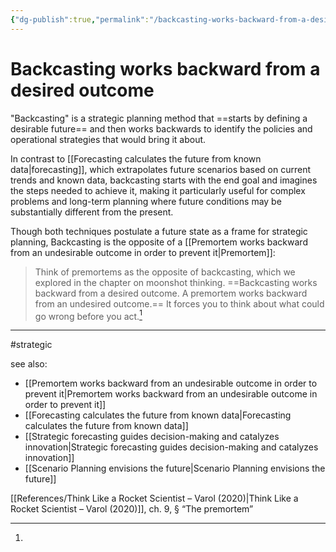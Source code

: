 ```yaml
---
{"dg-publish":true,"permalink":"/backcasting-works-backward-from-a-desired-outcome/"}
---
```


# Backcasting works backward from a desired outcome

"Backcasting" is a strategic planning method that ==starts by defining a desirable future== and then works backwards to identify the policies and operational strategies that would bring it about.

In contrast to [[Forecasting calculates the future from known data\|forecasting]], which extrapolates future scenarios based on current trends and known data, backcasting starts with the end goal and imagines the steps needed to achieve it, making it particularly useful for complex problems and long-term planning where future conditions may be substantially different from the present.

Though both techniques postulate a future state as a frame for strategic planning, Backcasting is the opposite of a [[Premortem works backward from an undesirable outcome in order to prevent it\|Premortem]]:

> Think of premortems as the opposite of backcasting, which we explored in the chapter on moonshot thinking. ==Backcasting works backward from a desired outcome. A premortem works backward from an undesired outcome.== It forces you to think about what could go wrong before you act.[^1]

---
#strategic 

see also: 
- [[Premortem works backward from an undesirable outcome in order to prevent it\|Premortem works backward from an undesirable outcome in order to prevent it]]
- [[Forecasting calculates the future from known data\|Forecasting calculates the future from known data]]
- [[Strategic forecasting guides decision-making and catalyzes innovation\|Strategic forecasting guides decision-making and catalyzes innovation]]
- [[Scenario Planning envisions the future\|Scenario Planning envisions the future]]

[^1]: 
[[References/Think Like a Rocket Scientist – Varol (2020)\|Think Like a Rocket Scientist – Varol (2020)]], ch. 9, § “The premortem”